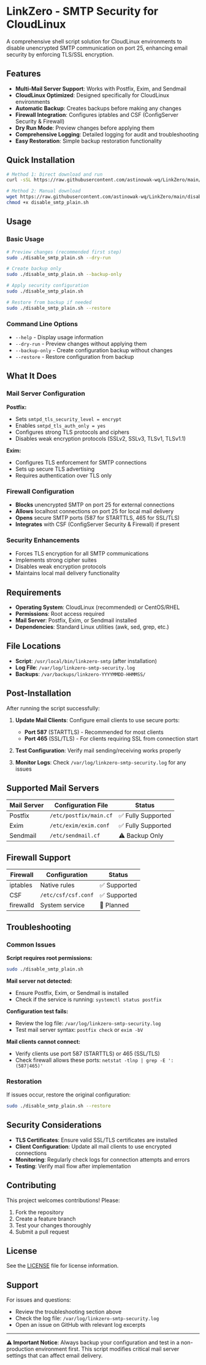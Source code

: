 # LinkZero - SMTP Security for CloudLinux

A comprehensive shell script solution for CloudLinux environments to disable unencrypted SMTP communication on port 25, enhancing email security by enforcing TLS/SSL encryption.

## Features

- **Multi-Mail Server Support**: Works with Postfix, Exim, and Sendmail
- **CloudLinux Optimized**: Designed specifically for CloudLinux environments
- **Automatic Backup**: Creates backups before making any changes
- **Firewall Integration**: Configures iptables and CSF (ConfigServer Security & Firewall)
- **Dry Run Mode**: Preview changes before applying them
- **Comprehensive Logging**: Detailed logging for audit and troubleshooting
- **Easy Restoration**: Simple backup restoration functionality

## Quick Installation

```bash
# Method 1: Direct download and run
curl -sSL https://raw.githubusercontent.com/astinowak-wq/LinkZero/main/install.sh | sudo bash

# Method 2: Manual download
wget https://raw.githubusercontent.com/astinowak-wq/LinkZero/main/disable_smtp_plain.sh
chmod +x disable_smtp_plain.sh
```

## Usage

### Basic Usage

```bash
# Preview changes (recommended first step)
sudo ./disable_smtp_plain.sh --dry-run

# Create backup only
sudo ./disable_smtp_plain.sh --backup-only

# Apply security configuration
sudo ./disable_smtp_plain.sh

# Restore from backup if needed
sudo ./disable_smtp_plain.sh --restore
```

### Command Line Options

- `--help` - Display usage information
- `--dry-run` - Preview changes without applying them
- `--backup-only` - Create configuration backup without changes
- `--restore` - Restore configuration from backup

## What It Does

### Mail Server Configuration

**Postfix:**
- Sets `smtpd_tls_security_level = encrypt`
- Enables `smtpd_tls_auth_only = yes`
- Configures strong TLS protocols and ciphers
- Disables weak encryption protocols (SSLv2, SSLv3, TLSv1, TLSv1.1)

**Exim:**
- Configures TLS enforcement for SMTP connections
- Sets up secure TLS advertising
- Requires authentication over TLS only

### Firewall Configuration

- **Blocks** unencrypted SMTP on port 25 for external connections
- **Allows** localhost connections on port 25 for local mail delivery
- **Opens** secure SMTP ports (587 for STARTTLS, 465 for SSL/TLS)
- **Integrates** with CSF (ConfigServer Security & Firewall) if present

### Security Enhancements

- Forces TLS encryption for all SMTP communications
- Implements strong cipher suites
- Disables weak encryption protocols
- Maintains local mail delivery functionality

## Requirements

- **Operating System**: CloudLinux (recommended) or CentOS/RHEL
- **Permissions**: Root access required
- **Mail Server**: Postfix, Exim, or Sendmail installed
- **Dependencies**: Standard Linux utilities (awk, sed, grep, etc.)

## File Locations

- **Script**: `/usr/local/bin/linkzero-smtp` (after installation)
- **Log File**: `/var/log/linkzero-smtp-security.log`
- **Backups**: `/var/backups/linkzero-YYYYMMDD-HHMMSS/`

## Post-Installation

After running the script successfully:

1. **Update Mail Clients**: Configure email clients to use secure ports:
   - **Port 587** (STARTTLS) - Recommended for most clients
   - **Port 465** (SSL/TLS) - For clients requiring SSL from connection start

2. **Test Configuration**: Verify mail sending/receiving works properly

3. **Monitor Logs**: Check `/var/log/linkzero-smtp-security.log` for any issues

## Supported Mail Servers

| Mail Server | Configuration File | Status |
|-------------|-------------------|---------|
| Postfix | `/etc/postfix/main.cf` | ✅ Fully Supported |
| Exim | `/etc/exim/exim.conf` | ✅ Fully Supported |
| Sendmail | `/etc/sendmail.cf` | ⚠️ Backup Only |

## Firewall Support

| Firewall | Configuration | Status |
|----------|---------------|---------|
| iptables | Native rules | ✅ Supported |
| CSF | `/etc/csf/csf.conf` | ✅ Supported |
| firewalld | System service | 🔄 Planned |

## Troubleshooting

### Common Issues

**Script requires root permissions:**
```bash
sudo ./disable_smtp_plain.sh
```

**Mail server not detected:**
- Ensure Postfix, Exim, or Sendmail is installed
- Check if the service is running: `systemctl status postfix`

**Configuration test fails:**
- Review the log file: `/var/log/linkzero-smtp-security.log`
- Test mail server syntax: `postfix check` or `exim -bV`

**Mail clients cannot connect:**
- Verify clients use port 587 (STARTTLS) or 465 (SSL/TLS)
- Check firewall allows these ports: `netstat -tlnp | grep -E ':(587|465)'`

### Restoration

If issues occur, restore the original configuration:

```bash
sudo ./disable_smtp_plain.sh --restore
```

## Security Considerations

- **TLS Certificates**: Ensure valid SSL/TLS certificates are installed
- **Client Configuration**: Update all mail clients to use encrypted connections
- **Monitoring**: Regularly check logs for connection attempts and errors
- **Testing**: Verify mail flow after implementation

## Contributing

This project welcomes contributions! Please:

1. Fork the repository
2. Create a feature branch
3. Test your changes thoroughly
4. Submit a pull request

## License

See the [LICENSE](LICENSE) file for license information.

## Support

For issues and questions:
- Review the troubleshooting section above
- Check the log file: `/var/log/linkzero-smtp-security.log`
- Open an issue on GitHub with relevant log excerpts

---

**⚠️ Important Notice**: Always backup your configuration and test in a non-production environment first. This script modifies critical mail server settings that can affect email delivery.
